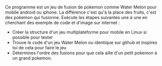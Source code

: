 Ce programme est un jeu de fusion de pokemon comme Water Melon pour mobile android ou iphone.
La différence c'est qu'à la place des fruits, c'est des pokemon qui fusionne.
Exécute les étapes suivantes une à une en cherchant des exemple de code et d'image sur internet :
- Créer la structure d'un jeu multiplateforme pour mobile en Linux si possible pour tester
- Trouve le code d'un jeu Water Melon ou identique sur github et inspires toi de cela pour faire le jeu
- Détermines l'ordre des fusions pour que cela aille d'un petit pokemon à un grand pokemon.
